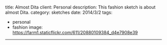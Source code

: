 title: Almost Dita
client: Personal
description: This fashion sketch is about almost Dita.
category: sketches
date: 2014/3/2
tags: 
- personal
- fashion
image: https://farm1.staticflickr.com/611/20880109384_d4e7908e39
---
